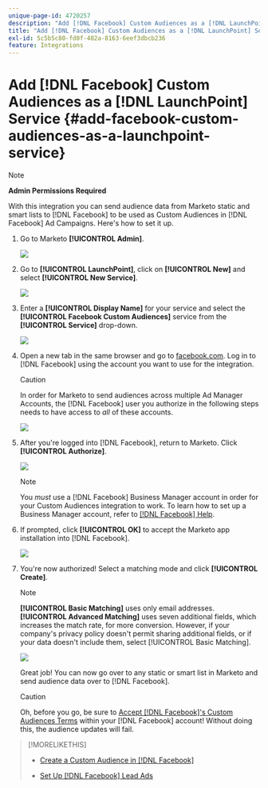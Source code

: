 ```yaml
---
unique-page-id: 4720257
description: "Add [!DNL Facebook] Custom Audiences as a [!DNL LaunchPoint] Service - Marketo Docs - Product Documentation"
title: "Add [!DNL Facebook] Custom Audiences as a [!DNL LaunchPoint] Service"
exl-id: 5c5b5c80-fd0f-482a-8163-6eef3dbcb236
feature: Integrations
---
```

# Add [!DNL Facebook] Custom Audiences as a [!DNL LaunchPoint] Service {#add-facebook-custom-audiences-as-a-launchpoint-service}

>[!NOTE]
>
>**Admin Permissions Required**

With this integration you can send audience data from Marketo static and smart lists to [!DNL Facebook] to be used as Custom Audiences in [!DNL Facebook] Ad Campaigns. Here's how to set it up.

1. Go to Marketo **[!UICONTROL Admin]**.

   ![](assets/image2016-11-29-10-3a50-3a29.png)

1. Go to **[!UICONTROL LaunchPoint]**, click on **[!UICONTROL New]** and select **[!UICONTROL New Service]**.

   ![](assets/image2016-11-29-10-3a51-3a11.png)

1. Enter a **[!UICONTROL Display Name]** for your service and select the **[!UICONTROL Facebook Custom Audiences]** service from the **[!UICONTROL Service]** drop-down.

   ![](assets/image2016-11-29-12-3a51-3a8.png)

1. Open a new tab in the same browser and go to [facebook.com](https://www.facebook.com/). Log in to [!DNL Facebook] using the account you want to use for the integration.

   >[!CAUTION]
   >
   >In order for Marketo to send audiences across multiple Ad Manager Accounts, the [!DNL Facebook] user you authorize in the following steps needs to have access to *all* of these accounts.

   ![](assets/image2016-11-29-10-3a52-3a29.png)

1. After you're logged into [!DNL Facebook], return to Marketo. Click **[!UICONTROL Authorize]**.

   ![](assets/fb-custom-authorize-hand.png)

   >[!NOTE]
   >
   >You *must* use a [!DNL Facebook] Business Manager account in order for your Custom Audiences integration to work. To learn how to set up a Business Manager account, refer to [[!DNL Facebook] Help](https://www.facebook.com/business/help/1710077379203657).

1. If prompted, click **[!UICONTROL OK]** to accept the Marketo app installation into [!DNL Facebook].

   ![](assets/image2016-11-29-10-3a56-3a3.png)

1. You're now authorized! Select a matching mode and click **[!UICONTROL Create]**.

   >[!NOTE]
   >
   >**[!UICONTROL Basic Matching]** uses only email addresses. **[!UICONTROL Advanced Matching]** uses seven additional fields, which increases the match rate, for more conversion. However, if your company's privacy policy doesn't permit sharing additional fields, or if your data doesn't include them, select [!UICONTROL Basic Matching].

   ![](assets/fb-custom-adv-matching-hands.png)

   Great job! You can now go over to any static or smart list in Marketo and send audience data over to [!DNL Facebook].

   >[!CAUTION]
   >
   >Oh, before you go, be sure to [Accept [!DNL Facebook]'s Custom Audiences Terms](https://www.facebook.com/ads/manage/customaudiences/tos.php) within your [!DNL Facebook] account! Without doing this, the audience updates will fail.

>[!MORELIKETHIS]
>
>* [Create a Custom Audience in [!DNL Facebook]](/help/marketo/product-docs/demand-generation/facebook/create-a-custom-audience-in-facebook.md)
>
>* [Set Up [!DNL Facebook] Lead Ads](/help/marketo/product-docs/demand-generation/facebook/set-up-facebook-lead-ads.md)
